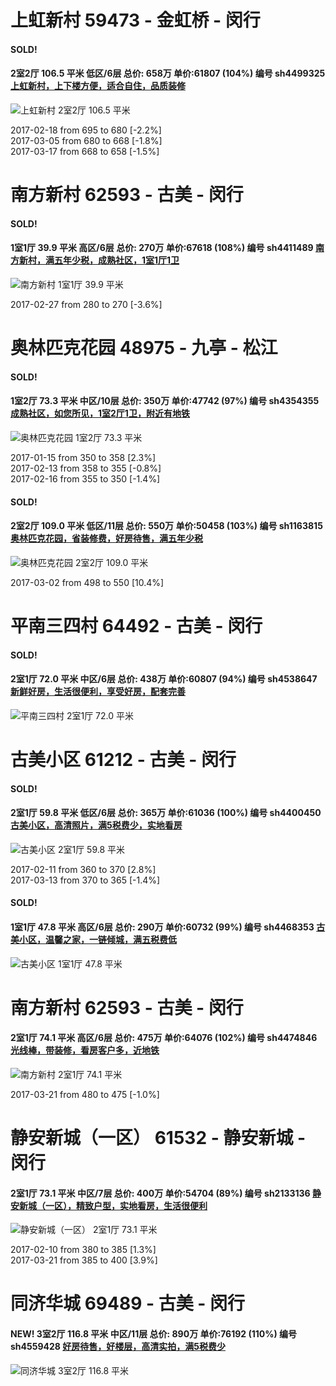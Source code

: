 # 上虹新村 59473 - 金虹桥 - 闵行

#### SOLD!
#### 2室2厅 106.5 平米 低区/6层 总价: 658万 单价:61807 (104%) 编号 sh4499325 [上虹新村，上下楼方便，适合自住，品质装修](https://href.li/?http://sh.lianjia.com/ershoufang/sh4499325.html)

![上虹新村 2室2厅 106.5 平米](http://cdn1.dooioo.com/fetch/vp/fy/gi/20160724/5b49a313-ae9d-4066-9a17-381b09c49caf.jpg_200x150.jpg)

2017-02-18 from 695 to 680 [-2.2%]<br />2017-03-05 from 680 to 668 [-1.8%]<br />2017-03-17 from 668 to 658 [-1.5%]

    


# 南方新村 62593 - 古美 - 闵行

#### SOLD!
#### 1室1厅 39.9 平米 高区/6层 总价: 270万 单价:67618 (108%) 编号 sh4411489 [南方新村，满五年少税，成熟社区，1室1厅1卫](https://href.li/?http://sh.lianjia.com/ershoufang/sh4411489.html)

![南方新村 1室1厅 39.9 平米](http://cdn1.dooioo.com/fetch/vp/fy/gi/20161127/3345e987-5fd3-445d-bd6c-18d0f901a3f8.jpg_200x150.jpg)

2017-02-27 from 280 to 270 [-3.6%]

    


# 奥林匹克花园 48975 - 九亭 - 松江

#### SOLD!
#### 1室2厅 73.3 平米 中区/10层 总价: 350万 单价:47742 (97%) 编号 sh4354355 [成熟社区，如您所见，1室2厅1卫，附近有地铁](https://href.li/?http://sh.lianjia.com/ershoufang/sh4354355.html)

![奥林匹克花园 1室2厅 73.3 平米](http://cdn1.dooioo.com/fetch/vp/fy/gi/20160818/2be36b0b-09f1-466d-a1d5-7b6cab334886.jpg_200x150.jpg)

2017-01-15 from 350 to 358 [2.3%]<br />2017-02-13 from 358 to 355 [-0.8%]<br />2017-02-16 from 355 to 350 [-1.4%]

    
#### SOLD!
#### 2室2厅 109.0 平米 低区/11层 总价: 550万 单价:50458 (103%) 编号 sh1163815 [奥林匹克花园，省装修费，好房待售，满五年少税](https://href.li/?http://sh.lianjia.com/ershoufang/sh1163815.html)

![奥林匹克花园 2室2厅 109.0 平米](http://cdn1.dooioo.com/fetch/vp/fy/gi/20160731/c7384e3f-7c25-4d22-9036-3ea6f84d0273.jpg_200x150.jpg)

2017-03-02 from 498 to 550 [10.4%]

    


# 平南三四村 64492 - 古美 - 闵行

#### SOLD!
#### 2室1厅 72.0 平米 中区/6层 总价: 438万 单价:60807 (94%) 编号 sh4538647 [新鲜好房，生活很便利，享受好房，配套完善](https://href.li/?http://sh.lianjia.com/ershoufang/sh4538647.html)

![平南三四村 2室1厅 72.0 平米](http://cdn7.dooioo.com/static/img/new-version/default_block.png)



    


# 古美小区 61212 - 古美 - 闵行

#### SOLD!
#### 2室1厅 59.8 平米 低区/6层 总价: 365万 单价:61036 (100%) 编号 sh4400450 [古美小区，高清照片，满5税费少，实地看房](https://href.li/?http://sh.lianjia.com/ershoufang/sh4400450.html)

![古美小区 2室1厅 59.8 平米](http://cdn1.dooioo.com/fetch/vp/fy/gi/20161120/2ad02cfd-77ad-471b-8f46-f51e4b43cc52.jpg_200x150.jpg)

2017-02-11 from 360 to 370 [2.8%]<br />2017-03-13 from 370 to 365 [-1.4%]

    
#### SOLD!
#### 1室1厅 47.8 平米 高区/6层 总价: 290万 单价:60732 (99%) 编号 sh4468353 [古美小区，温馨之家，一链倾城，满五税费低](https://href.li/?http://sh.lianjia.com/ershoufang/sh4468353.html)

![古美小区 1室1厅 47.8 平米](http://cdn1.dooioo.com/fetch/vp/fy/gi/20161231/857898f8-476b-41e6-acf1-672c943fe10a.jpg_200x150.jpg)



    


# 南方新村 62593 - 古美 - 闵行

#### 2室1厅 74.1 平米 高区/6层 总价: 475万 单价:64076 (102%) 编号 sh4474846 [光线棒，带装修，看房客户多，近地铁](https://href.li/?http://sh.lianjia.com/ershoufang/sh4474846.html)

![南方新村 2室1厅 74.1 平米](http://cdn1.dooioo.com/fetch/vp/fy/gi/20160716/85ef61a5-de6a-43bd-9abc-2cefff27d615.jpg_200x150.jpg)

2017-03-21 from 480 to 475 [-1.0%]

    


# 静安新城（一区） 61532 - 静安新城 - 闵行

#### 2室1厅 73.1 平米 中区/7层 总价: 400万 单价:54704 (89%) 编号 sh2133136 [静安新城（一区），精致户型，实地看房，生活很便利](https://href.li/?http://sh.lianjia.com/ershoufang/sh2133136.html)

![静安新城（一区） 2室1厅 73.1 平米](http://cdn1.dooioo.com/fetch/vp/fy/gi/20160307/16c522e4-8604-4277-9c42-91399c4541fb.jpg_200x150.jpg)

2017-02-10 from 380 to 385 [1.3%]<br />2017-03-21 from 385 to 400 [3.9%]

    


# 同济华城 69489 - 古美 - 闵行

#### NEW! 3室2厅 116.8 平米 中区/11层 总价: 890万 单价:76192 (110%) 编号 sh4559428 [好房待售，好楼层，高清实拍，满5税费少](https://href.li/?http://sh.lianjia.com/ershoufang/sh4559428.html)

![同济华城 3室2厅 116.8 平米](http://cdn1.dooioo.com/fetch/vp/fy/gi/20161206/3225e68f-c43e-444d-81e5-f362e9798584.jpg_200x150.jpg)

    


